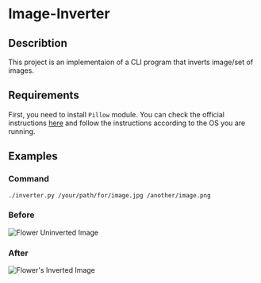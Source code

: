 # Image-Inverter

## Describtion
This project is an implementaion of a CLI program that inverts image/set of images.

## Requirements
First, you need to install `Pillow` module. You can check the official instructions [here](https://pillow.readthedocs.io/en/stable/installation.html) and follow the instructions according to the OS you are running.

## Examples
### Command
`./inverter.py /your/path/for/image.jpg /another/image.png`
### Before
![Flower Uninverted Image](https://github.com/omar-danasoury/Python-project-Scripts/blob/Image-Inverter/before.png?raw=true)

### After
![Flower's Inverted Image](https://github.com/omar-danasoury/Python-project-Scripts/blob/Image-Inverter/after.png?raw=true)

